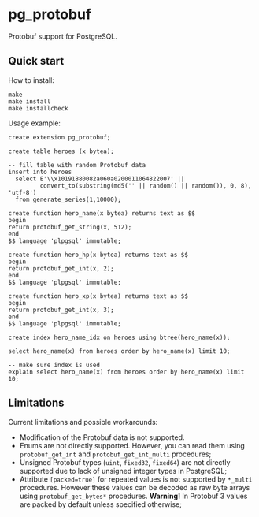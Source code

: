 # pg\_protobuf

Protobuf support for PostgreSQL.

## Quick start

How to install:

```
make
make install
make installcheck
```

Usage example:

```
create extension pg_protobuf;

create table heroes (x bytea);

-- fill table with random Protobuf data
insert into heroes
  select E'\\x10191880082a060a0200011064822007' ||
         convert_to(substring(md5('' || random() || random()), 0, 8), 'utf-8')
  from generate_series(1,10000);

create function hero_name(x bytea) returns text as $$
begin
return protobuf_get_string(x, 512);
end
$$ language 'plpgsql' immutable;

create function hero_hp(x bytea) returns text as $$
begin
return protobuf_get_int(x, 2);
end
$$ language 'plpgsql' immutable;

create function hero_xp(x bytea) returns text as $$
begin
return protobuf_get_int(x, 3);
end
$$ language 'plpgsql' immutable;

create index hero_name_idx on heroes using btree(hero_name(x));

select hero_name(x) from heroes order by hero_name(x) limit 10;

-- make sure index is used
explain select hero_name(x) from heroes order by hero_name(x) limit 10;
```

## Limitations

Current limitations and possible workarounds:

* Modification of the Protobuf data is not supported.
* Enums are not directly supported. However, you can read them using
  `protobuf_get_int` and `protobuf_get_int_multi` procedures;
* Unsigned Protobuf types (`uint`, `fixed32`, `fixed64`) are not directly
  supported due to lack of unsigned integer types in PostgreSQL;
* Attribute `[packed=true]` for repeated values is not supported by `*_multi`
  procedures. However these values can be decoded as raw byte arrays using
  `protobuf_get_bytes*` procedures. **Warning!** In Protobuf 3 values are
  packed by default unless specified otherwise;
